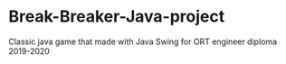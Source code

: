 # Break-Breaker-Java-project
Classic java game that made with Java Swing for ORT engineer diploma 2019-2020
